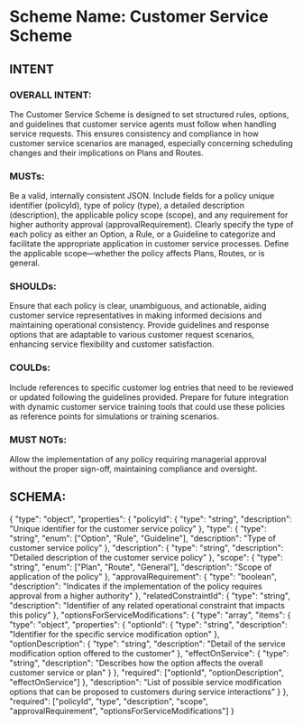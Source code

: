 # Scheme Name: Customer Service Scheme
## INTENT
### OVERALL INTENT:


The Customer Service Scheme is designed to set structured rules, options, and guidelines that customer service agents must follow when handling service requests. This ensures consistency and compliance in how customer service scenarios are managed, especially concerning scheduling changes and their implications on Plans and Routes.

### MUSTs:

Be a valid, internally consistent JSON.
Include fields for a policy unique identifier (policyId), type of policy (type), a detailed description (description), the applicable policy scope (scope), and any requirement for higher authority approval (approvalRequirement).
Clearly specify the type of each policy as either an Option, a Rule, or a Guideline to categorize and facilitate the appropriate application in customer service processes.
Define the applicable scope—whether the policy affects Plans, Routes, or is general.

### SHOULDs:

Ensure that each policy is clear, unambiguous, and actionable, aiding customer service representatives in making informed decisions and maintaining operational consistency.
Provide guidelines and response options that are adaptable to various customer request scenarios, enhancing service flexibility and customer satisfaction.

### COULDs:

Include references to specific customer log entries that need to be reviewed or updated following the guidelines provided.
Prepare for future integration with dynamic customer service training tools that could use these policies as reference points for simulations or training scenarios.

### MUST NOTs:

Allow the implementation of any policy requiring managerial approval without the proper sign-off, maintaining compliance and oversight.

## SCHEMA:

{
  "type": "object",
  "properties": {
    "policyId": {
      "type": "string",
      "description": "Unique identifier for the customer service policy"
    },
    "type": {
      "type": "string",
      "enum": ["Option", "Rule", "Guideline"],
      "description": "Type of customer service policy"
    },
    "description": {
      "type": "string",
      "description": "Detailed description of the customer service policy"
    },
    "scope": {
      "type": "string",
      "enum": ["Plan", "Route", "General"],
      "description": "Scope of application of the policy"
    },
    "approvalRequirement": {
      "type": "boolean",
      "description": "Indicates if the implementation of the policy requires approval from a higher authority"
    },
    "relatedConstraintId": {
      "type": "string",
      "description": "Identifier of any related operational constraint that impacts this policy"
    },
    "optionsForServiceModifications": {
      "type": "array",
      "items": {
        "type": "object",
        "properties": {
          "optionId": {
            "type": "string",
            "description": "Identifier for the specific service modification option"
          },
          "optionDescription": {
            "type": "string",
            "description": "Detail of the service modification option offered to the customer"
          },
          "effectOnService": {
            "type": "string",
            "description": "Describes how the option affects the overall customer service or plan"
          }
        },
        "required": ["optionId", "optionDescription", "effectOnService"]
      },
      "description": "List of possible service modification options that can be proposed to customers during service interactions"
    }
  },
  "required": ["policyId", "type", "description", "scope", "approvalRequirement", "optionsForServiceModifications"]
}